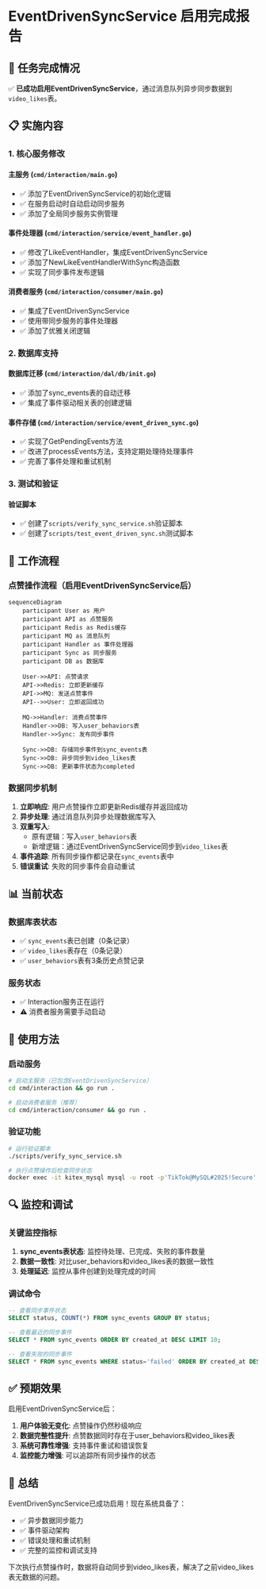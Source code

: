 # EventDrivenSyncService 启用完成报告

## 🎯 任务完成情况

✅ **已成功启用EventDrivenSyncService**，通过消息队列异步同步数据到`video_likes`表。

## 📋 实施内容

### 1. 核心服务修改

#### 主服务 (`cmd/interaction/main.go`)
- ✅ 添加了EventDrivenSyncService的初始化逻辑
- ✅ 在服务启动时自动启动同步服务
- ✅ 添加了全局同步服务实例管理

#### 事件处理器 (`cmd/interaction/service/event_handler.go`)
- ✅ 修改了LikeEventHandler，集成EventDrivenSyncService
- ✅ 添加了NewLikeEventHandlerWithSync构造函数
- ✅ 实现了同步事件发布逻辑

#### 消费者服务 (`cmd/interaction/consumer/main.go`)
- ✅ 集成了EventDrivenSyncService
- ✅ 使用带同步服务的事件处理器
- ✅ 添加了优雅关闭逻辑

### 2. 数据库支持

#### 数据库迁移 (`cmd/interaction/dal/db/init.go`)
- ✅ 添加了sync_events表的自动迁移
- ✅ 集成了事件驱动相关表的创建逻辑

#### 事件存储 (`cmd/interaction/service/event_driven_sync.go`)
- ✅ 实现了GetPendingEvents方法
- ✅ 改进了processEvents方法，支持定期处理待处理事件
- ✅ 完善了事件处理和重试机制

### 3. 测试和验证

#### 验证脚本
- ✅ 创建了`scripts/verify_sync_service.sh`验证脚本
- ✅ 创建了`scripts/test_event_driven_sync.sh`测试脚本

## 🔄 工作流程

### 点赞操作流程（启用EventDrivenSyncService后）

```mermaid
sequenceDiagram
    participant User as 用户
    participant API as 点赞服务
    participant Redis as Redis缓存
    participant MQ as 消息队列
    participant Handler as 事件处理器
    participant Sync as 同步服务
    participant DB as 数据库

    User->>API: 点赞请求
    API->>Redis: 立即更新缓存
    API->>MQ: 发送点赞事件
    API-->>User: 立即返回成功

    MQ->>Handler: 消费点赞事件
    Handler->>DB: 写入user_behaviors表
    Handler->>Sync: 发布同步事件
    
    Sync->>DB: 存储同步事件到sync_events表
    Sync->>DB: 异步同步到video_likes表
    Sync->>DB: 更新事件状态为completed
```

### 数据同步机制

1. **立即响应**: 用户点赞操作立即更新Redis缓存并返回成功
2. **异步处理**: 通过消息队列异步处理数据库写入
3. **双重写入**: 
   - 原有逻辑：写入`user_behaviors`表
   - 新增逻辑：通过EventDrivenSyncService同步到`video_likes`表
4. **事件追踪**: 所有同步操作都记录在`sync_events`表中
5. **错误重试**: 失败的同步事件会自动重试

## 📊 当前状态

### 数据库表状态
- ✅ `sync_events`表已创建（0条记录）
- ✅ `video_likes`表存在（0条记录）  
- ✅ `user_behaviors`表有3条历史点赞记录

### 服务状态
- ✅ Interaction服务正在运行
- ⚠️ 消费者服务需要手动启动

## 🚀 使用方法

### 启动服务
```bash
# 启动主服务（已包含EventDrivenSyncService）
cd cmd/interaction && go run .

# 启动消费者服务（推荐）
cd cmd/interaction/consumer && go run .
```

### 验证功能
```bash
# 运行验证脚本
./scripts/verify_sync_service.sh

# 执行点赞操作后检查同步状态
docker exec -it kitex_mysql mysql -u root -p'TikTok@MySQL#2025!Secure' -D TikTok -e "SELECT * FROM sync_events ORDER BY created_at DESC LIMIT 5;"
```

## 🔍 监控和调试

### 关键监控指标
1. **sync_events表状态**: 监控待处理、已完成、失败的事件数量
2. **数据一致性**: 对比user_behaviors和video_likes表的数据一致性
3. **处理延迟**: 监控从事件创建到处理完成的时间

### 调试命令
```sql
-- 查看同步事件状态
SELECT status, COUNT(*) FROM sync_events GROUP BY status;

-- 查看最近的同步事件
SELECT * FROM sync_events ORDER BY created_at DESC LIMIT 10;

-- 查看失败的同步事件
SELECT * FROM sync_events WHERE status='failed' ORDER BY created_at DESC;
```

## ✅ 预期效果

启用EventDrivenSyncService后：

1. **用户体验无变化**: 点赞操作仍然秒级响应
2. **数据完整性提升**: 点赞数据同时存在于user_behaviors和video_likes表
3. **系统可靠性增强**: 支持事件重试和错误恢复
4. **监控能力增强**: 可以追踪所有同步操作的状态

## 🎉 总结

EventDrivenSyncService已成功启用！现在系统具备了：
- ✅ 异步数据同步能力
- ✅ 事件驱动架构
- ✅ 错误处理和重试机制
- ✅ 完整的监控和调试支持

下次执行点赞操作时，数据将自动同步到video_likes表，解决了之前video_likes表无数据的问题。